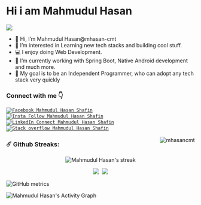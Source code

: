 <h1>Hi i am Mahmudul Hasan</h1> <img src="https://c.tenor.com/-B81ztWwYAYAAAAj/covid-hi.gif"/>

- 👋 Hi, I’m Mahmudul Hasan@mhasan-cmt
- 👀 I’m interested in Learning new tech stacks and building cool stuff.
- 💻 I enjoy doing Web Development.
- 🌱 I’m currently working with Spring Boot, Native Android development and much more.
- 🎯 My goal is to be an Independent Programmer, who can adopt any tech stack very quickly

<h3>Connect with me 👇</h3>

<p><code><a href="https://www.facebook.com/public/mhasan.cmt/" rel="nofollow"><img src="https://camo.githubusercontent.com/aa5acc6e1a9c9d65efa3ce1b71c9181704794738/68747470733a2f2f696d672e736869656c64732e696f2f62616467652f2532302d466f6c6c6f772d626c61636b3f636f6c6f723d313431373141266c6162656c436f6c6f723d313937366432266c6f676f3d66616365626f6f6b266c6f676f436f6c6f723d666666666666" alt="Facebook Mahmudul Hasan Shafin" data-canonical-src="https://img.shields.io/badge/%20-Follow-black?color=14171A&amp;labelColor=1976d2&amp;logo=facebook&amp;logoColor=ffffff" style="max-width:100%;"></a></code>
<code><a href="https://www.instagram.com/asm_shafin/" rel="nofollow">
<img src="https://camo.githubusercontent.com/ae9471b4054c80e23c343e23dbbed89b7cf4edf5/68747470733a2f2f696d672e736869656c64732e696f2f62616467652f2532302d466f6c6c6f772d626c61636b3f636f6c6f723d313431373141266c6162656c436f6c6f723d643831623630266c6f676f3d696e7374616772616d266c6f676f436f6c6f723d666666666666" alt="Insta Follow Mahmudul Hasan Shafin" data-canonical-src="https://img.shields.io/badge/%20-Follow-black?color=14171A&amp;labelColor=d81b60&amp;logo=instagram&amp;logoColor=ffffff" style="max-width:100%;">
</a></code>
<code><a href="https://www.linkedin.com/in/mhasancmt/" rel="nofollow"><img src="https://camo.githubusercontent.com/30b1a9002c659b7b7be7d364099a12ca06d7bd1b/68747470733a2f2f696d672e736869656c64732e696f2f62616467652f2532302d436f6e6e6563742d626c61636b3f636f6c6f723d313431373141266c6162656c436f6c6f723d323132313231266c6f676f3d6c696e6b6564696e266c6f676f436f6c6f723d666666666666" alt="LinkedIn Connect Mahmudul Hasan Shafin" data-canonical-src="https://img.shields.io/badge/%20-Connect-black?color=14171A&amp;labelColor=212121&amp;logo=linkedin&amp;logoColor=ffffff" style="max-width:100%;"></a></code>
<code><a href="https://stackoverflow.com/users/12388078/mahmudul-hasan-shafin"><img src="https://camo.githubusercontent.com/6c16966ca2fde7c772c57526ea15bbd09f3ba71c/68747470733a2f2f696d672e736869656c64732e696f2f62616467652f2d537461636b2532304f766572666c6f772d3232323232323f7374796c653d666c61742d737175617265266c6f676f3d737461636b2d6f766572666c6f77266c6f676f436f6c6f723d7768697465266c696e6b3d68747470733a2f2f737461636b6f766572666c6f772e636f6d2f75736572732f373933383437312f72696661742d683f7461623d70726f66696c65" alt="Stack overflow Mahmudul Hasan Shafin"></a></code>
</p>

<img align='right' src="https://komarev.com/ghpvc/?username=mhasan-cmt" alt="mhasancmt" />
<h3>☄️ Github Streaks:</h3>
<p align="center">
    <img alt="Mahmudul Hasan's streak" src="https://github-readme-streak-stats.herokuapp.com/?user=mhasan-cmt&theme=tokyonight&hide_border=true"/>
</p>
<p align="center">
<img src="https://github-readme-stats.vercel.app/api?username=mhasan-cmt&show_icons=true&theme=cobalt"/>
<img style="margin-left:.2rem;" src="https://github-readme-stats.vercel.app/api/top-langs/?username=mhasan-cmt&theme=cobalt&layout=compact"/>
</p>

![GitHub metrics](https://metrics.lecoq.io/mhasan-cmt)

<p>
<img alt="Mahmudul Hasan's Activity Graph" src="https://activity-graph.herokuapp.com/graph?username=mhasan-cmt&bg_color=1F222E&color=F8D866&line=F85D7F&point=FFFFFF&hide_border=true" />
</p>
